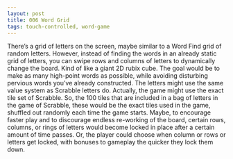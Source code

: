 ```yaml
---
layout: post
title: 006 Word Grid
tags: touch-controlled, word-game
---
```

There’s a grid of letters on the screen, maybe similar to a Word Find grid of random letters.  However, instead of finding the words in an already static grid of letters, you can swipe rows and columns of letters to dynamically change the board.  Kind of like a giant 2D rubix cube. The goal would be to make as many high-point words as possible, while avoiding disturbing pervious words you’ve already constructed.  The letters might use the same value system as Scrabble letters do.  Actually, the game might use the exact tile set of Scrabble.  So, the 100 tiles that are included in a bag of letters in the game of Scrabble, these would be the exact tiles used in the game, shuffled out randomly each time the game starts.  Maybe, to encourage faster play and to discourage endless re-working of the board, certain rows, columns, or rings of letters would become locked in place after a certain amount of time passes. Or, the player could choose when column or rows or letters get locked, with bonuses to gameplay the quicker they lock them down.
